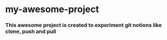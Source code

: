 # my-awesome-project
### This awesome project is created to experiment git notions like clone, push and pull
